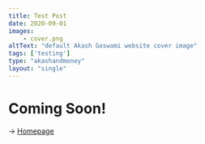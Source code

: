 ```yaml
---
title: Test Post
date: 2020-09-01
images: 
    - cover.png
altText: "default Akash Goswami website cover image"
tags: ['testing']
type: "akashandmoney"
layout: "single"
---
```


# Coming Soon!

→ [Homepage](/)